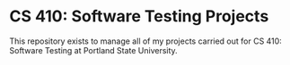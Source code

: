 CS 410: Software Testing Projects
===========================

This repository exists to manage all of my projects carried out for CS 410: Software Testing at Portland State University.

